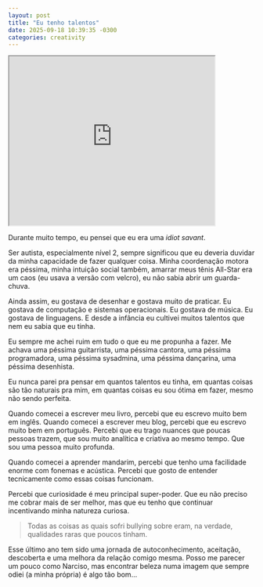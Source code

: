 ```yaml
---
layout: post
title: "Eu tenho talentos"
date: 2025-09-18 10:39:35 -0300
categories: creativity
---
```


<iframe width="420" height="345" src="https://www.youtube.com/embed/8NfjIo5XzGg"></iframe>

Durante muito tempo, eu pensei que eu era uma _idiot savant_. 

Ser autista, especialmente nível 2, sempre significou que eu deveria duvidar da minha capacidade de fazer qualquer coisa. Minha coordenação motora era péssima, minha intuição social também, amarrar meus tênis All-Star era um caos (eu usava a versão com velcro), eu não sabia abrir um guarda-chuva. 

Ainda assim, eu gostava de desenhar e gostava muito de praticar. Eu gostava de computação e sistemas operacionais. Eu gostava de música. Eu gostava de linguagens. E desde a infância eu cultivei muitos talentos que nem eu sabia que eu tinha. 

Eu sempre me achei ruim em tudo o que eu me propunha a fazer. Me achava uma péssima guitarrista, uma péssima cantora, uma péssima programadora, uma péssima sysadmina, uma péssima dançarina, uma péssima desenhista.

Eu nunca parei pra pensar em quantos talentos eu tinha, em quantas coisas são tão naturais pra mim, em quantas coisas eu sou ótima em fazer, mesmo não sendo perfeita. 

Quando comecei a escrever meu livro, percebi que eu escrevo muito bem em inglês. Quando comecei a escrever meu blog, percebi que eu escrevo muito bem em português. Percebi que eu trago nuances que poucas pessoas trazem, que sou muito analítica e criativa ao mesmo tempo. Que sou uma pessoa muito profunda. 

Quando comecei a aprender mandarim, percebi que tenho uma facilidade enorme com fonemas e acústica. Percebi que gosto de entender tecnicamente como essas coisas funcionam. 

Percebi que curiosidade é meu principal super-poder. Que eu não preciso me cobrar mais de ser melhor, mas que eu tenho que continuar incentivando minha natureza curiosa. 

> Todas as coisas as quais sofri bullying sobre eram, na verdade, qualidades raras que poucos tinham. 

Esse último ano tem sido uma jornada de autoconhecimento, aceitação, descoberta e uma melhora da relação comigo mesma. Posso me parecer um pouco como Narciso, mas encontrar beleza numa imagem que sempre odiei (a minha própria) é algo tão bom... 